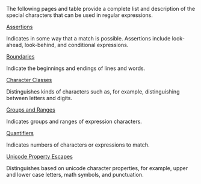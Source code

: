 The following pages and table provide a complete list and description of the
special characters that can be used in regular expressions.

[Assertions][1]

Indicates in some way that a match is possible. Assertions include look-ahead,
look-behind, and conditional expressions.

[Boundaries][2]

Indicate the beginnings and endings of lines and words.

[Character Classes][3]

Distinguishes kinds of characters such as, for example, distinguishing between
letters and digits.

[Groups and Ranges][4]

Indicates groups and ranges of expression characters.

[Quantifiers][5]

Indicates numbers of characters or expressions to match.

[Unicode Property Escapes][6]

Distinguishes based on unicode character properties, for example, upper and
lower case letters, math symbols, and punctuation.

[1]: https://developer.mozilla.org/en-US/docs/Web/JavaScript/Guide/Regular_Expressions/Assertions
[2]: https://developer.mozilla.org/en-US/docs/Web/JavaScript/Guide/Regular_Expressions/Boundaries
[3]: https://developer.mozilla.org/en-US/docs/Web/JavaScript/Guide/Regular_Expressions/Character_Classes
[4]: https://developer.mozilla.org/en-US/docs/Web/JavaScript/Guide/Regular_Expressions/Groups_and_Ranges
[5]: https://developer.mozilla.org/en-US/docs/Web/JavaScript/Guide/Regular_Expressions/Quantifiers
[6]: https://developer.mozilla.org/en-US/docs/Web/JavaScript/Guide/Regular_Expressions/Unicode_Property_Escapes
